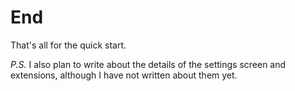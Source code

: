 # End
That's all for the quick start.

*P.S.*
I also plan to write about the details of the settings screen and extensions, although I have not written about them yet.